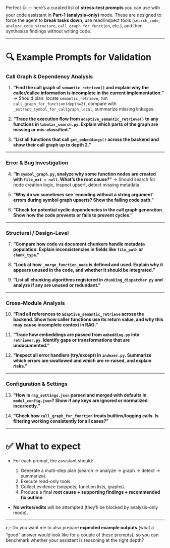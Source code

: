 Perfect 👍 — here’s a curated list of **stress-test prompts** you can use with your code assistant in **Part-1 (analysis-only)** mode.
These are designed to force the agent to **break tasks down**, use read/inspect tools (`search_code`, `analyze_code_structure`, `call_graph_for_function`, etc.), and then synthesize findings without writing code.

---

# 🔍 Example Prompts for Validation

### Call Graph & Dependency Analysis

1. **“Find the call graph of `semantic_retrieve()` and explain why the caller/callee information is incomplete in the current implementation.”**
   → Should plan: locate `semantic_retrieve`, run `call_graph_for_function(depth=2)`, compare with `_extract_symbol_for_callgraph_local`, summarize missing linkages.

2. **“Trace the execution flow from `adaptive_semantic_retrieve()` to any functions in `tabular_search.py`. Explain which parts of the graph are missing or mis-classified.”**

3. **“List all functions that call `get_embeddings()` across the backend and show their call graph up to depth 2.”**

---

### Error & Bug Investigation

4. **“In `symbol_graph.py`, analyze why some function nodes are created with `file_ext = null`. What’s the root cause?”**
   → Should search for node creation logic, inspect upsert, detect missing metadata.

5. **“Why do we sometimes see ‘encoding without a string argument’ errors during symbol graph upserts? Show the failing code path.”**

6. **“Check for potential cyclic dependencies in the call graph generation. Show how the code prevents or fails to prevent cycles.”**

---

### Structural / Design-Level

7. **“Compare how code vs document chunkers handle metadata population. Explain inconsistencies in fields like `file_path` or `chunk_type`.”**

8. **“Look at how `_merge_function_node` is defined and used. Explain why it appears unused in the code, and whether it should be integrated.”**

9. **“List all chunking algorithms registered in `chunking_dispatcher.py` and analyze if any are unused or redundant.”**

---

### Cross-Module Analysis

10. **“Find all references to `adaptive_semantic_retrieve` across the backend. Show how caller functions use its return value, and why this may cause incomplete context in RAG.”**

11. **“Trace how embeddings are passed from `embedding.py` into `retriever.py`. Identify gaps or transformations that are undocumented.”**

12. **“Inspect all error handlers (try/except) in `indexer.py`. Summarize which errors are swallowed and which are re-raised, and explain risks.”**

---

### Configuration & Settings

13. **“How is `rag_settings.json` parsed and merged with defaults in `model_config.json`? Show if any keys are ignored or normalized incorrectly.”**

14. **“Check how `call_graph_for_function` treats builtins/logging calls. Is filtering working consistently for all cases?”**

---

# ✅ What to expect

* For each prompt, the assistant should:

  1. Generate a multi-step plan (search → analyze → graph → detect → summarize).
  2. Execute read-only tools.
  3. Collect evidence (snippets, function lists, graphs).
  4. Produce a final **root cause + supporting findings + recommended fix outline**.
* **No writes/edits** will be attempted (they’ll be blocked by analysis-only mode).

---

👉 Do you want me to also prepare **expected example outputs** (what a “good” answer would look like for a couple of these prompts), so you can benchmark whether your assistant is reasoning at the right depth?
    